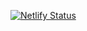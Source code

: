 [![Netlify Status](https://api.netlify.com/api/v1/badges/6624edbc-de97-42d0-8e28-9aef0fbc2b0e/deploy-status)](https://app.netlify.com/sites/whatuwantme/deploys)
